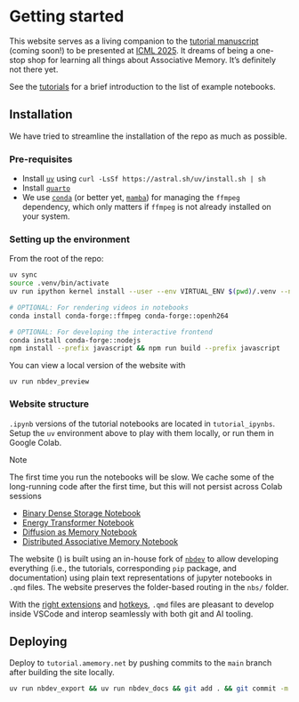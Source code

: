 # Getting started


<!-- WARNING: THIS FILE WAS AUTOGENERATED! DO NOT EDIT! -->

This website serves as a living companion to the [tutorial manuscript]()
(coming soon!) to be presented at [ICML 2025](). It dreams of being a
one-stop shop for learning all things about Associative Memory. It’s
definitely not there yet.

See the [tutorials](./tutorial/index.ipynb) for a brief introduction to
the list of example notebooks.

## Installation

We have tried to streamline the installation of the repo as much as
possible.

### Pre-requisites

- Install
  [`uv`](https://docs.astral.sh/uv/getting-started/installation/) using
  `curl -LsSf https://astral.sh/uv/install.sh | sh`
- Install [`quarto`](https://quarto.org/docs/download/)
- We use
  [`conda`](https://www.anaconda.com/docs/getting-started/miniconda/install)
  (or better yet, [`mamba`](https://github.com/conda-forge/miniforge))
  for managing the `ffmpeg` dependency, which only matters if `ffmpeg`
  is not already installed on your system.

### Setting up the environment

From the root of the repo:

``` sh
uv sync
source .venv/bin/activate
uv run ipython kernel install --user --env VIRTUAL_ENV $(pwd)/.venv --name=amtutorial # Expose venv to ipython

# OPTIONAL: For rendering videos in notebooks
conda install conda-forge::ffmpeg conda-forge::openh264 

# OPTIONAL: For developing the interactive frontend
conda install conda-forge::nodejs
npm install --prefix javascript && npm run build --prefix javascript 
```

You can view a local version of the website with

    uv run nbdev_preview

### Website structure

`.ipynb` versions of the tutorial notebooks are located in
`tutorial_ipynbs`. Setup the `uv` environment above to play with them
locally, or run them in Google Colab.

> [!NOTE]
>
> The first time you run the notebooks will be slow. We cache some of
> the long-running code after the first time, but this will not persist
> across Colab sessions

- [Binary Dense Storage
  Notebook](https://colab.research.google.com/github/bhoov/amtutorial/blob/main/tutorial_ipynbs/00_dense_storage.ipynb)
- [Energy Transformer
  Notebook](https://colab.research.google.com/github/bhoov/amtutorial/blob/main/tutorial_ipynbs/01_energy_transformer.ipynb)
- [Diffusion as Memory
  Notebook](https://colab.research.google.com/github/bhoov/amtutorial/blob/main/tutorial_ipynbs/02_diffusion_as_memory.ipynb)
- [Distributed Associative Memory
  Notebook](https://colab.research.google.com/github/bhoov/amtutorial/blob/main/tutorial_ipynbs/03_distributed_memory.ipynb)

The website ([](tutorial.amemory.net)) is built using an in-house fork
of [`nbdev`](https://github.com/bhoov/nbdev/tree/qmd_support) to allow
developing everything (i.e., the tutorials, corresponding `pip` package,
and documentation) using plain text representations of jupyter notebooks
in `.qmd` files. The website preserves the folder-based routing in the
`nbs/` folder.

With the [right
extensions](https://quarto.org/docs/tools/vscode/index.html) and
[hotkeys](https://github.com/bhoov/nbdev/blob/qmd_support/nbs/tutorials/develop_in_plain_text.qmd),
`.qmd` files are pleasant to develop inside VSCode and interop
seamlessly with both git and AI tooling.

## Deploying

Deploy to `tutorial.amemory.net` by pushing commits to the `main` branch
after building the site locally.

``` sh
uv run nbdev_export && uv run nbdev_docs && git add . && git commit -m "Update site" && git push
```
